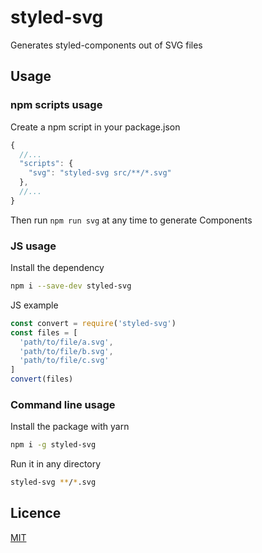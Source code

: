 # styled-svg
Generates styled-components out of SVG files

## Usage
### npm scripts usage
Create a npm script in your package.json
```js
{
  //...
  "scripts": {
    "svg": "styled-svg src/**/*.svg"
  },
  //...
}
```
Then run `npm run svg` at any time to generate Components

### JS usage
Install the dependency
```bash
npm i --save-dev styled-svg
```

JS example
```js
const convert = require('styled-svg')
const files = [
  'path/to/file/a.svg',
  'path/to/file/b.svg',
  'path/to/file/c.svg'
]
convert(files)
```

### Command line usage
Install the package with yarn
```bash
npm i -g styled-svg
```

Run it in any directory
```bash
styled-svg **/*.svg
```

## Licence 
[MIT](LICENSE.md)